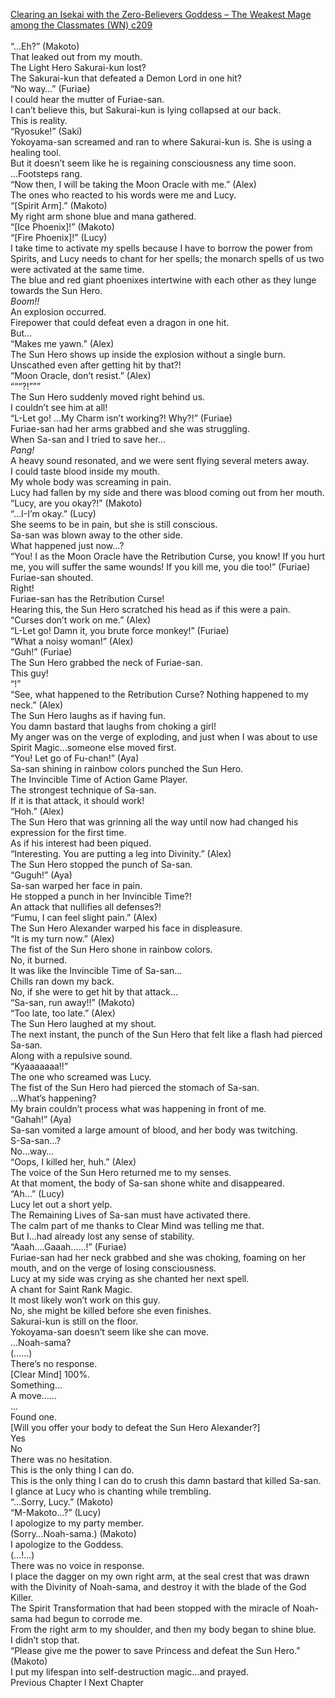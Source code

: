 [Clearing an Isekai with the Zero-Believers Goddess – The Weakest Mage among the Classmates (WN) c209](https://isekailunatic.com/2021/01/18/wm-chapter-209-despair/)
<br/><br/>
“…Eh?” (Makoto)<br/>
That leaked out from my mouth. <br/>
The Light Hero Sakurai-kun lost? <br/>
The Sakurai-kun that defeated a Demon Lord in one hit? <br/>
“No way…” (Furiae)<br/>
I could hear the mutter of Furiae-san.<br/>
I can’t believe this, but Sakurai-kun is lying collapsed at our back.<br/>
This is reality. <br/>
“Ryosuke!” (Saki)<br/>
Yokoyama-san screamed and ran to where Sakurai-kun is. She is using a healing tool.<br/>
But it doesn’t seem like he is regaining consciousness any time soon.<br/>
…Footsteps rang.<br/>
“Now then, I will be taking the Moon Oracle with me.” (Alex)<br/>
The ones who reacted to his words were me and Lucy.<br/>
“[Spirit Arm].” (Makoto)<br/>
My right arm shone blue and mana gathered.<br/>
“[Ice Phoenix]!” (Makoto)<br/>
“[Fire Phoenix]!” (Lucy)<br/>
I take time to activate my spells because I have to borrow the power from Spirits, and Lucy needs to chant for her spells; the monarch spells of us two were activated at the same time.<br/>
The blue and red giant phoenixes intertwine with each other as they lunge towards the Sun Hero.<br/>
*Boom!!*<br/>
An explosion occurred. <br/>
Firepower that could defeat even a dragon in one hit.<br/>
But…<br/>
“Makes me yawn.” (Alex)<br/>
The Sun Hero shows up inside the explosion without a single burn.<br/>
Unscathed even after getting hit by that?! <br/>
“Moon Oracle, don’t resist.” (Alex)<br/>
“““?!”””<br/>
The Sun Hero suddenly moved right behind us.<br/>
I couldn’t see him at all!<br/>
“L-Let go! …My Charm isn’t working?! Why?!” (Furiae)<br/>
Furiae-san had her arms grabbed and she was struggling.<br/>
When Sa-san and I tried to save her…<br/>
*Pang!*<br/>
A heavy sound resonated, and we were sent flying several meters away. <br/>
I could taste blood inside my mouth.<br/>
My whole body was screaming in pain.<br/>
Lucy had fallen by my side and there was blood coming out from her mouth.<br/>
“Lucy, are you okay?!” (Makoto)<br/>
“…I-I’m okay.” (Lucy)<br/>
She seems to be in pain, but she is still conscious.<br/>
Sa-san was blown away to the other side. <br/>
What happened just now…?<br/>
“You! I as the Moon Oracle have the Retribution Curse, you know! If you hurt me, you will suffer the same wounds! If you kill me, you die too!” (Furiae)<br/>
Furiae-san shouted.<br/>
Right! <br/>
Furiae-san has the Retribution Curse! <br/>
Hearing this, the Sun Hero scratched his head as if this were a pain.<br/>
“Curses don’t work on me.” (Alex)<br/>
“L-Let go! Damn it, you brute force monkey!” (Furiae)<br/>
“What a noisy woman!” (Alex)<br/>
“Guh!” (Furiae)<br/>
The Sun Hero grabbed the neck of Furiae-san.<br/>
This guy! <br/>
“!” <br/>
“See, what happened to the Retribution Curse? Nothing happened to my neck.” (Alex)<br/>
The Sun Hero laughs as if having fun.<br/>
You damn bastard that laughs from choking a girl! <br/>
My anger was on the verge of exploding, and just when I was about to use Spirit Magic…someone else moved first.<br/>
“You! Let go of Fu-chan!” (Aya)<br/>
Sa-san shining in rainbow colors punched the Sun Hero.<br/>
The Invincible Time of Action Game Player.<br/>
The strongest technique of Sa-san.<br/>
If it is that attack, it should work! <br/>
“Hoh.” (Alex)<br/>
The Sun Hero that was grinning all the way until now had changed his expression for the first time.<br/>
As if his interest had been piqued.<br/>
“Interesting. You are putting a leg into Divinity.” (Alex)<br/>
The Sun Hero stopped the punch of Sa-san.<br/>
“Guguh!” (Aya)<br/>
Sa-san warped her face in pain.<br/>
He stopped a punch in her Invincible Time?!<br/>
An attack that nullifies all defenses?! <br/>
“Fumu, I can feel slight pain.” (Alex)<br/>
The Sun Hero Alexander warped his face in displeasure.<br/>
“It is my turn now.” (Alex)<br/>
The fist of the Sun Hero shone in rainbow colors.<br/>
No, it burned.<br/>
It was like the Invincible Time of Sa-san…<br/>
Chills ran down my back.<br/>
No, if she were to get hit by that attack…<br/>
“Sa-san, run away!!” (Makoto)<br/>
“Too late, too late.” (Alex)<br/>
The Sun Hero laughed at my shout.<br/>
The next instant, the punch of the Sun Hero that felt like a flash had pierced Sa-san.<br/>
Along with a repulsive sound.<br/>
“Kyaaaaaaa!!” <br/>
The one who screamed was Lucy.<br/>
The fist of the Sun Hero had pierced the stomach of Sa-san.<br/>
…What’s happening?<br/>
My brain couldn’t process what was happening in front of me.<br/>
“Gahah!” (Aya)<br/>
Sa-san vomited a large amount of blood, and her body was twitching.<br/>
S-Sa-san…?<br/>
No…way…<br/>
“Oops, I killed her, huh.” (Alex)<br/>
The voice of the Sun Hero returned me to my senses.<br/>
At that moment, the body of Sa-san shone white and disappeared.<br/>
“Ah…” (Lucy)<br/>
Lucy let out a short yelp.<br/>
The Remaining Lives of Sa-san must have activated there.<br/>
The calm part of me thanks to Clear Mind was telling me that. <br/>
But I…had already lost any sense of stability. <br/>
“Aaah….Gaaah……!” (Furiae)<br/>
Furiae-san had her neck grabbed and she was choking, foaming on her mouth, and on the verge of losing consciousness.<br/>
Lucy at my side was crying as she chanted her next spell.<br/>
A chant for Saint Rank Magic.<br/>
It most likely won’t work on this guy.<br/>
No, she might be killed before she even finishes.<br/>
Sakurai-kun is still on the floor.<br/>
Yokoyama-san doesn’t seem like she can move.<br/>
…Noah-sama?<br/>
(……)<br/>
There’s no response.<br/>
[Clear Mind] 100%.<br/>
Something…<br/>
A move……<br/>
…<br/>
Found one.<br/>
[Will you offer your body to defeat the Sun Hero Alexander?]<br/>
Yes<br/>
No<br/>
There was no hesitation.<br/>
This is the only thing I can do.<br/>
This is the only thing I can do to crush this damn bastard that killed Sa-san.<br/>
I glance at Lucy who is chanting while trembling.<br/>
“…Sorry, Lucy.” (Makoto)<br/>
“M-Makoto…?” (Lucy)<br/>
I apologize to my party member.<br/>
(Sorry…Noah-sama.) (Makoto)<br/>
I apologize to the Goddess.<br/>
(…!…) <br/>
There was no voice in response.<br/>
I place the dagger on my own right arm, at the seal crest that was drawn with the Divinity of Noah-sama, and destroy it with the blade of the God Killer.<br/>
The Spirit Transformation that had been stopped with the miracle of Noah-sama had begun to corrode me.<br/>
From the right arm to my shoulder, and then my body began to shine blue.<br/>
I didn’t stop that. <br/>
“Please give me the power to save Princess and defeat the Sun Hero.” (Makoto)<br/>
I put my lifespan into self-destruction magic…and prayed.<br/>
Previous Chapter l Next Chapter <br/>
 